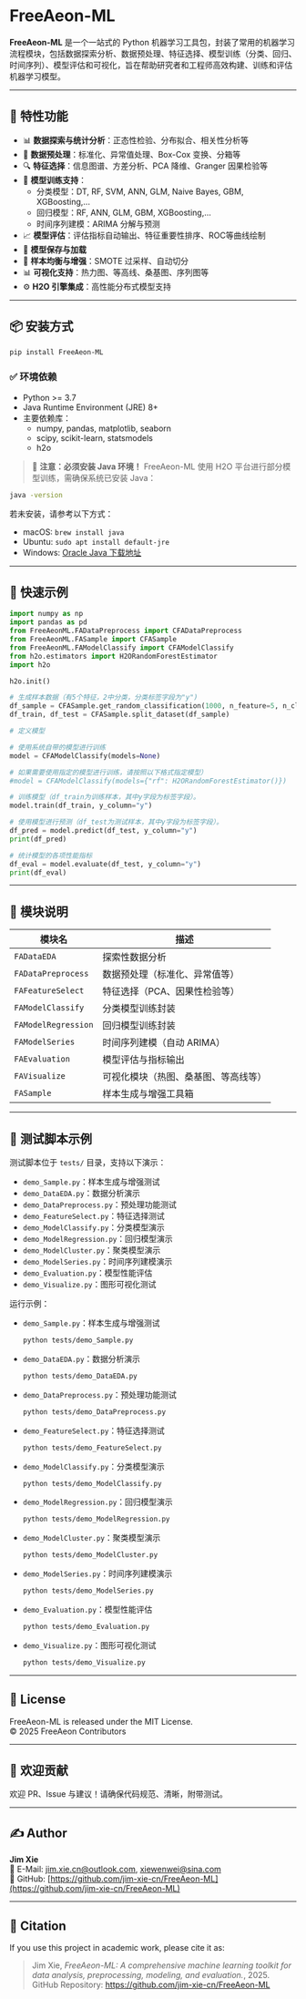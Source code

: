 # FreeAeon-ML

**FreeAeon-ML** 是一个一站式的 Python 机器学习工具包，封装了常用的机器学习流程模块，包括数据探索分析、数据预处理、特征选择、模型训练（分类、回归、时间序列）、模型评估和可视化，旨在帮助研究者和工程师高效构建、训练和评估机器学习模型。

---

## 🚀 特性功能

- 📊 **数据探索与统计分析**：正态性检验、分布拟合、相关性分析等
- 🧹 **数据预处理**：标准化、异常值处理、Box-Cox 变换、分箱等
- 🔍 **特征选择**：信息图谱、方差分析、PCA 降维、Granger 因果检验等
- 🧠 **模型训练支持**：
  - 分类模型：DT, RF, SVM, ANN, GLM, Naive Bayes, GBM, XGBoosting,...
  - 回归模型：RF, ANN, GLM, GBM, XGBoosting,...
  - 时间序列建模：ARIMA 分解与预测
- 📈 **模型评估**：评估指标自动输出、特征重要性排序、ROC等曲线绘制
- 💾 **模型保存与加载**
- 🧬 **样本均衡与增强**：SMOTE 过采样、自动切分
- 📊 **可视化支持**：热力图、等高线、桑基图、序列图等
- ⚙️ **H2O 引擎集成**：高性能分布式模型支持

---

## 📦 安装方式

```bash
pip install FreeAeon-ML
```

### ✅ 环境依赖

- Python >= 3.7
- Java Runtime Environment (JRE) 8+
- 主要依赖库：
  - numpy, pandas, matplotlib, seaborn
  - scipy, scikit-learn, statsmodels
  - h2o

> 📌 **注意：必须安装 Java 环境！**
> FreeAeon-ML 使用 H2O 平台进行部分模型训练，需确保系统已安装 Java：

```bash
java -version
```

若未安装，请参考以下方式：

- macOS: `brew install java`
- Ubuntu: `sudo apt install default-jre`
- Windows: [Oracle Java 下载地址](https://www.oracle.com/java/technologies/javase-downloads.html)

---

## 🧪 快速示例

```python
import numpy as np
import pandas as pd
from FreeAeonML.FADataPreprocess import CFADataPreprocess
from FreeAeonML.FASample import CFASample
from FreeAeonML.FAModelClassify import CFAModelClassify
from h2o.estimators import H2ORandomForestEstimator
import h2o

h2o.init()

# 生成样本数据（有5个特征，2中分类，分类标签字段为"y")
df_sample = CFASample.get_random_classification(1000, n_feature=5, n_class=2)
df_train, df_test = CFASample.split_dataset(df_sample)

# 定义模型

# 使用系统自带的模型进行训练
model = CFAModelClassify(models=None)

# 如果需要使用指定的模型进行训练，请按照以下格式指定模型）
#model = CFAModelClassify(models={"rf": H2ORandomForestEstimator()})

# 训练模型（df_train为训练样本，其中y字段为标签字段）。
model.train(df_train, y_column="y")

# 使用模型进行预测（df_test为测试样本，其中y字段为标签字段）。
df_pred = model.predict(df_test, y_column="y")
print(df_pred)

# 统计模型的各项性能指标
df_eval = model.evaluate(df_test, y_column="y")
print(df_eval)
```

---

## 📁 模块说明

| 模块名               | 描述                                   |
|----------------------|----------------------------------------|
| `FADataEDA`          | 探索性数据分析                         |
| `FADataPreprocess`   | 数据预处理（标准化、异常值等）         |
| `FAFeatureSelect`    | 特征选择（PCA、因果性检验等）           |
| `FAModelClassify`    | 分类模型训练封装                       |
| `FAModelRegression`  | 回归模型训练封装                       |
| `FAModelSeries`      | 时间序列建模（自动 ARIMA）             |
| `FAEvaluation`       | 模型评估与指标输出                     |
| `FAVisualize`        | 可视化模块（热图、桑基图、等高线等）   |
| `FASample`           | 样本生成与增强工具箱                   |

---

## 🧪 测试脚本示例

测试脚本位于 `tests/` 目录，支持以下演示：

- `demo_Sample.py`：样本生成与增强测试
- `demo_DataEDA.py`：数据分析演示
- `demo_DataPreprocess.py`：预处理功能测试
- `demo_FeatureSelect.py`：特征选择测试
- `demo_ModelClassify.py`：分类模型演示
- `demo_ModelRegression.py`：回归模型演示
- `demo_ModelCluster.py`：聚类模型演示
- `demo_ModelSeries.py`：时间序列建模演示
- `demo_Evaluation.py`：模型性能评估
- `demo_Visualize.py`：图形可视化测试

运行示例：

- `demo_Sample.py`：样本生成与增强测试  
  ```bash
  python tests/demo_Sample.py
  ```

- `demo_DataEDA.py`：数据分析演示  
  ```bash
  python tests/demo_DataEDA.py
  ```

- `demo_DataPreprocess.py`：预处理功能测试  
  ```bash
  python tests/demo_DataPreprocess.py
  ```

- `demo_FeatureSelect.py`：特征选择测试  
  ```bash
  python tests/demo_FeatureSelect.py
  ```

- `demo_ModelClassify.py`：分类模型演示  
  ```bash
  python tests/demo_ModelClassify.py
  ```

- `demo_ModelRegression.py`：回归模型演示  
  ```bash
  python tests/demo_ModelRegression.py
  ```

- `demo_ModelCluster.py`：聚类模型演示  
  ```bash
  python tests/demo_ModelCluster.py
  ```

- `demo_ModelSeries.py`：时间序列建模演示  
  ```bash
  python tests/demo_ModelSeries.py
  ```

- `demo_Evaluation.py`：模型性能评估  
  ```bash
  python tests/demo_Evaluation.py
  ```

- `demo_Visualize.py`：图形可视化测试  
  ```bash
  python tests/demo_Visualize.py
  ```

---

## 📄 License

FreeAeon-ML is released under the MIT License.  
© 2025 FreeAeon Contributors

---

## 🤝 欢迎贡献

欢迎 PR、Issue 与建议！请确保代码规范、清晰，附带测试。

---

## ✍️ Author

**Jim Xie**  
📧 E-Mail: [jim.xie.cn@outlook.com](mailto:jim.xie.cn@outlook.com), [xiewenwei@sina.com](mailto:xiewenwei@sina.com)  
🔗 GitHub: [https://github.com/jim-xie-cn/FreeAeon-ML](https://github.com/jim-xie-cn/FreeAeon-ML)

---

## 🧠 Citation

If you use this project in academic work, please cite it as:

> Jim Xie, *FreeAeon-ML: A comprehensive machine learning toolkit for data analysis, preprocessing, modeling, and evaluation.*, 2025.  
> GitHub Repository: https://github.com/jim-xie-cn/FreeAeon-ML

